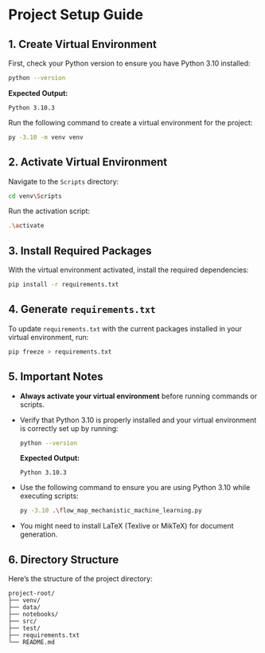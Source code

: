 # Project Setup Guide

## 1. Create Virtual Environment

First, check your Python version to ensure you have Python 3.10 installed:

```bash
python --version
```
**Expected Output:**
```
Python 3.10.3
```

Run the following command to create a virtual environment for the project:

```bash
py -3.10 -m venv venv
```

## 2. Activate Virtual Environment

Navigate to the `Scripts` directory:

```bash
cd venv\Scripts
```

Run the activation script:

```bash
.\activate
```

## 3. Install Required Packages

With the virtual environment activated, install the required dependencies:

```bash
pip install -r requirements.txt
```

## 4. Generate `requirements.txt`

To update `requirements.txt` with the current packages installed in your virtual environment, run:

```bash
pip freeze > requirements.txt
```

## 5. Important Notes

- **Always activate your virtual environment** before running commands or scripts.
- Verify that Python 3.10 is properly installed and your virtual environment is correctly set up by running:
  
  ```bash
  python --version
  ```
  
  **Expected Output:**
  ```
  Python 3.10.3
  ```

- Use the following command to ensure you are using Python 3.10 while executing scripts:

  ```bash
  py -3.10 .\flow_map_mechanistic_machine_learning.py
  ```

- You might need to install LaTeX (Texlive or MikTeX) for document generation.

## 6. Directory Structure

Here’s the structure of the project directory:

```
project-root/
├── venv/
├── data/
├── notebooks/
├── src/  
├── test/  
├── requirements.txt 
└── README.md
```
```

